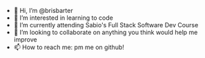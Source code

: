 - 👋 Hi, I’m @brisbarter
- 👀 I’m interested in learning to code
- 🌱 I’m currently attending Sabio's Full Stack Software Dev Course
- 💞️ I’m looking to collaborate on anything you think would help me improve
- 📫 How to reach me: pm me on github!

<!---
brisbarter/brisbarter is a ✨ special ✨ repository because its `README.md` (this file) appears on your GitHub profile.
You can click the Preview link to take a look at your changes.
--->
